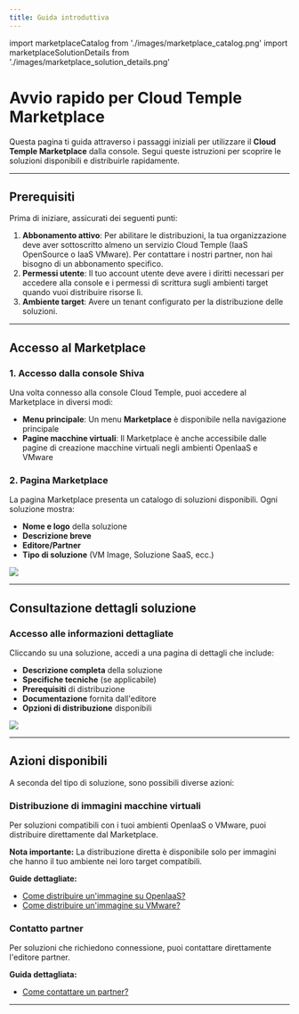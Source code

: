 ```yaml
---
title: Guida introduttiva
---
```

import marketplaceCatalog from './images/marketplace_catalog.png'
import marketplaceSolutionDetails from './images/marketplace_solution_details.png'

# Avvio rapido per Cloud Temple Marketplace

Questa pagina ti guida attraverso i passaggi iniziali per utilizzare il **Cloud Temple Marketplace** dalla console. Segui queste istruzioni per scoprire le soluzioni disponibili e distribuirle rapidamente.

---

## Prerequisiti

Prima di iniziare, assicurati dei seguenti punti:

1. **Abbonamento attivo**: Per abilitare le distribuzioni, la tua organizzazione deve aver sottoscritto almeno un servizio Cloud Temple (IaaS OpenSource o IaaS VMware). Per contattare i nostri partner, non hai bisogno di un abbonamento specifico.
2. **Permessi utente**: Il tuo account utente deve avere i diritti necessari per accedere alla console e i permessi di scrittura sugli ambienti target quando vuoi distribuire risorse lì.
3. **Ambiente target**: Avere un tenant configurato per la distribuzione delle soluzioni.

---

## Accesso al Marketplace

### 1. Accesso dalla console Shiva

Una volta connesso alla console Cloud Temple, puoi accedere al Marketplace in diversi modi:

- **Menu principale**: Un menu **Marketplace** è disponibile nella navigazione principale
- **Pagine macchine virtuali**: Il Marketplace è anche accessibile dalle pagine di creazione macchine virtuali negli ambienti OpenIaaS e VMware

### 2. Pagina Marketplace

La pagina Marketplace presenta un catalogo di soluzioni disponibili. Ogni soluzione mostra:

- **Nome e logo** della soluzione
- **Descrizione breve**
- **Editore/Partner**
- **Tipo di soluzione** (VM Image, Soluzione SaaS, ecc.)

<img src={marketplaceCatalog} />

---

## Consultazione dettagli soluzione

### Accesso alle informazioni dettagliate

Cliccando su una soluzione, accedi a una pagina di dettagli che include:

- **Descrizione completa** della soluzione
- **Specifiche tecniche** (se applicabile)
- **Prerequisiti** di distribuzione
- **Documentazione** fornita dall'editore
- **Opzioni di distribuzione** disponibili

<img src={marketplaceSolutionDetails} />

---

## Azioni disponibili

A seconda del tipo di soluzione, sono possibili diverse azioni:

### Distribuzione di immagini macchine virtuali

Per soluzioni compatibili con i tuoi ambienti OpenIaaS o VMware, puoi distribuire direttamente dal Marketplace.

**Nota importante:** La distribuzione diretta è disponibile solo per immagini che hanno il tuo ambiente nei loro target compatibili.

**Guide dettagliate:**
- [Come distribuire un'immagine su OpenIaaS?](tutorials/deploy_openiaas)
- [Come distribuire un'immagine su VMware?](tutorials/deploy_vmware)

### Contatto partner

Per soluzioni che richiedono connessione, puoi contattare direttamente l'editore partner.

**Guida dettagliata:**
- [Come contattare un partner?](tutorials/contact_partner)

---
